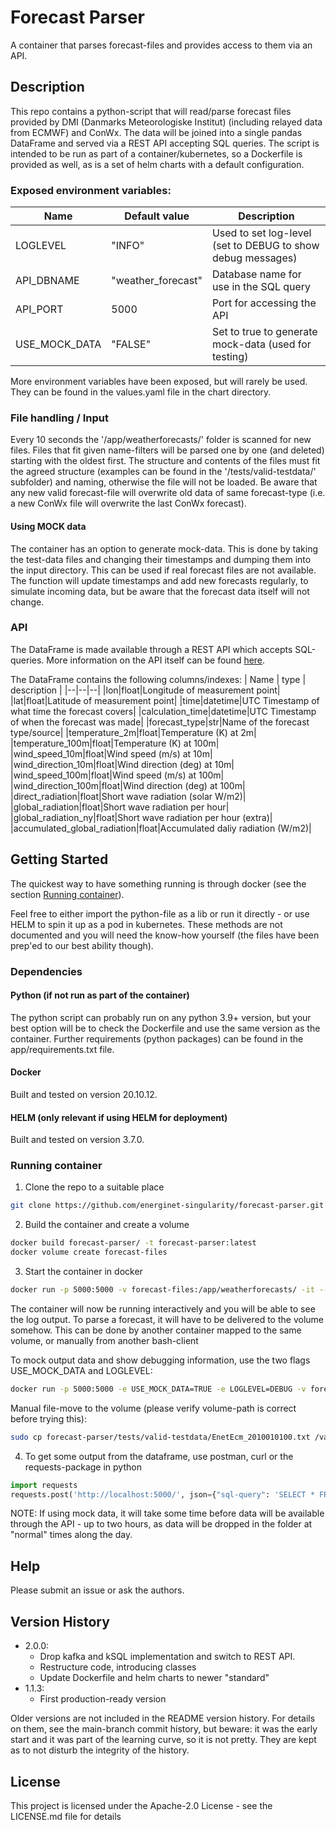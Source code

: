 # Forecast Parser

A container that parses forecast-files and provides access to them via an API.

## Description

This repo contains a python-script that will read/parse forecast files provided by DMI (Danmarks Meteorologiske Institut) (including relayed data from ECMWF) and ConWx. The data will be joined into a single pandas DataFrame and served via a REST API accepting SQL queries. The script is intended to be run as part of a container/kubernetes, so a Dockerfile is provided as well, as is a set of helm charts with a default configuration.

### Exposed environment variables:

| Name | Default value | Description |
|--|--|--|
|LOGLEVEL|"INFO"|Used to set log-level (set to DEBUG to show debug messages)|
|API_DBNAME|"weather_forecast"|Database name for use in the SQL query|
|API_PORT|5000|Port for accessing the API|
|USE_MOCK_DATA|"FALSE"|Set to true to generate mock-data (used for testing)|

More environment variables have been exposed, but will rarely be used. They can be found in the values.yaml file in the chart directory.

### File handling / Input

Every 10 seconds the '/app/weatherforecasts/' folder is scanned for new files. Files that fit given name-filters will be parsed one by one (and deleted) starting with the oldest first. The structure and contents of the files must fit the agreed structure (examples can be found in the '/tests/valid-testdata/' subfolder) and naming, otherwise the file will not be loaded. Be aware that any new valid forecast-file will overwrite old data of same forecast-type (i.e. a new ConWx file will overwrite the last ConWx forecast).

#### Using MOCK data

The container has an option to generate mock-data. This is done by taking the test-data files and changing their timestamps and dumping them into the input directory. This can be used if real forecast files are not available. The function will update timestamps and add new forecasts regularly, to simulate incoming data, but be aware that the forecast data itself will not change.

### API

The DataFrame is made available through a REST API which accepts SQL-queries. More information on the API itself can be found [here](https://github.com/energinet-singularity/singupy/tree/main/singupy#class-apidataframeapi).

The DataFrame contains the following columns/indexes:
| Name | type | description |
|--|--|--|
|lon|float|Longitude of measurement point|
|lat|float|Latitude of measurement point|
|time|datetime|UTC Timestamp of what time the forecast covers|
|calculation_time|datetime|UTC Timestamp of when the forecast was made|
|forecast_type|str|Name of the forecast type/source|
|temperature_2m|float|Temperature (K) at 2m|
|temperature_100m|float|Temperature (K) at 100m|
|wind_speed_10m|float|Wind speed (m/s) at 10m|
|wind_direction_10m|float|Wind direction (deg) at 10m|
|wind_speed_100m|float|Wind speed (m/s) at 100m|
|wind_direction_100m|float|Wind direction (deg) at 100m|
|direct_radiation|float|Short wave radiation (solar W/m2)|
|global_radiation|float|Short wave radiation per hour|
|global_radiation_ny|float|Short wave radiation per hour (extra)|
|accumulated_global_radiation|float|Accumulated daliy radiation (W/m2)|

## Getting Started

The quickest way to have something running is through docker (see the section [Running container](#running-container)).

Feel free to either import the python-file as a lib or run it directly - or use HELM to spin it up as a pod in kubernetes. These methods are not documented and you will need the know-how yourself (the files have been prep'ed to our best ability though).

### Dependencies

#### Python (if not run as part of the container)

The python script can probably run on any python 3.9+ version, but your best option will be to check the Dockerfile and use the same version as the container. Further requirements (python packages) can be found in the app/requirements.txt file.

#### Docker

Built and tested on version 20.10.12.

#### HELM (only relevant if using HELM for deployment)

Built and tested on version 3.7.0.

### Running container

1. Clone the repo to a suitable place
````bash
git clone https://github.com/energinet-singularity/forecast-parser.git
````

2. Build the container and create a volume
````bash
docker build forecast-parser/ -t forecast-parser:latest
docker volume create forecast-files
````

3. Start the container in docker
````bash
docker run -p 5000:5000 -v forecast-files:/app/weatherforecasts/ -it --rm forecast-parser:latest
````
The container will now be running interactively and you will be able to see the log output. To parse a forecast, it will have to be delivered to the volume somehow. This can be done by another container mapped to the same volume, or manually from another bash-client

To mock output data and show debugging information, use the two flags USE_MOCK_DATA and LOGLEVEL:
````bash
docker run -p 5000:5000 -e USE_MOCK_DATA=TRUE -e LOGLEVEL=DEBUG -v forecast-files:/app/weatherforecasts/ -it --rm forecast-parser:latest
````

Manual file-move to the volume (please verify volume-path is correct before trying this):
````bash
sudo cp forecast-parser/tests/valid-testdata/EnetEcm_2010010100.txt /var/lib/docker/volumes/forecast-files/_data/
````

4. To get some output from the dataframe, use postman, curl or the requests-package in python
````python
import requests
requests.post('http://localhost:5000/', json={"sql-query": 'SELECT * FROM weather_forecast LIMIT 5;'}).json()
````

NOTE: If using mock data, it will take some time before data will be available through the API - up to two hours, as data will
be dropped in the folder at "normal" times along the day.

## Help

Please submit an issue or ask the authors.

## Version History
* 2.0.0:
    * Drop kafka and kSQL implementation and switch to REST API.
    * Restructure code, introducing classes
    * Update Dockerfile and helm charts to newer "standard"
* 1.1.3:
    * First production-ready version
    <!---* See [commit change]() or See [release history]()--->

Older versions are not included in the README version history. For details on them, see the main-branch commit history, but beware: it was the early start and it was part of the learning curve, so it is not pretty. They are kept as to not disturb the integrity of the history.

## License

This project is licensed under the Apache-2.0 License - see the LICENSE.md file for details
